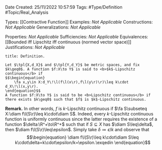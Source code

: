 <div class="topSpace"></div>

Date Created: 25/11/2022 10:57:59
Tags: #Type/Definition #Topic/Real_Analysis

Types: [[Contractive Function]]
Examples: <i>Not Applicable</i>
Constructions: <i>Not Applicable</i>
Generalizations: <i>Not Applicable</i>

Properties: <i>Not Applicable</i>
Sufficiencies: <i>Not Applicable</i>
Equivalences: [[Bounded iff Lipschitz iff continuous (normed vector space)]]
Justifications: <i>Not Applicable</i>

``` ad-Definition
title: Definition.

Let $\tpl{X,d_X}$ and $\tpl{Y,d_Y}$ be metric spaces, and fix $k\geq0$. A function $f:X\to Y$ is said to <b>$k$-Lipschitz continuous</b> if
$$\begin{equation}
    \fa x,y\in X:d_Y\!\l(f\l(x\r),f\l(y\r)\r)\leq k\cdot d_X\!\l(x,y\r).
\end{equation}$$
A function $f:X\to Y$ is said to be <b>Lipschitz continuous</b> if there exists $k\geq0$ such that $f$ is $k$-Lipschitz continuous.

```

<b>Remark.</b> In other words, $f$ is $k$-Lipschitz continuous if $\fa S\subseteq X:\diam f\l(S\r)\leq k\cdot\diam S$. Indeed, every $k$-Lipschitz continuous function is uniformly continuous since the latter requires the existence of a function $\delta:\R^+\to\R^+$ such that if $S\subseteq X$ has $\diam S\leq\delta$, then $\diam f\l(S\r)\leq\epsilon$. Simply take $\delta\coloneqq\epsilon/k$ and observe that
$$\begin{equation}
    \diam f\l(S\r)\leq k\cdot\diam S\leq k\cdot\delta=k\cdot\epsilon/k=\epsilon.\exqedin
\end{equation}$$
